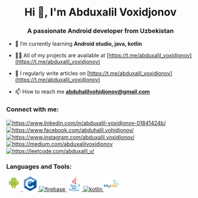 <h1 align="center">Hi 👋, I'm Abduxalil Voxidjonov</h1>
<h3 align="center">A passionate Android developer from Uzbekistan</h3>

- 🌱 I’m currently learning **Android studio, java, kotlin**

- 👨‍💻 All of my projects are available at [https://t.me/abduxalil_voxidjonov](https://t.me/abduxalil_voxidjonov)

- 📝 I regularly write articles on [https://t.me/abduxalil_voxidjonov](https://t.me/abduxalil_voxidjonov)

- 📫 How to reach me **abduhalilvohidjonov@gmail.com**

<h3 align="left">Connect with me:</h3>
<p align="left">
<a href="https://www.linkedin.com/in/abduxalil-voxidjonov-01841424b/" target="blank"><img align="center" src="https://raw.githubusercontent.com/rahuldkjain/github-profile-readme-generator/master/src/images/icons/Social/linked-in-alt.svg" alt="https://www.linkedin.com/in/abduxalil-voxidjonov-01841424b/" height="30" width="40" /></a>
<a href="https://fb.com/abduhalil.vohidjonov/" target="blank"><img align="center" src="https://raw.githubusercontent.com/rahuldkjain/github-profile-readme-generator/master/src/images/icons/Social/facebook.svg" alt="https://www.facebook.com/abduhalil.vohidjonov/" height="30" width="40" /></a>
<a href="https://www.instagram.com/abduxalil.voxidjonov/" target="blank"><img align="center" src="https://raw.githubusercontent.com/rahuldkjain/github-profile-readme-generator/master/src/images/icons/Social/instagram.svg" alt="https://www.instagram.com/abduxalil.voxidjonov/" height="30" width="40" /></a>
<a href="https://medium.com/abduxalilvoxidjonov" target="blank"><img align="center" src="https://raw.githubusercontent.com/rahuldkjain/github-profile-readme-generator/master/src/images/icons/Social/medium.svg" alt="https://medium.com/abduxalilvoxidjonov" height="30" width="40" /></a>
<a href="https://leetcode.com/abduxalil_v/" target="blank"><img align="center" src="https://raw.githubusercontent.com/rahuldkjain/github-profile-readme-generator/master/src/images/icons/Social/leet-code.svg" alt="https://leetcode.com/abduxalil_v/" height="30" width="40" /></a>
</p>

<h3 align="left">Languages and Tools:</h3>
<p align="left"> <a href="https://developer.android.com" target="_blank" rel="noreferrer"> <img src="https://raw.githubusercontent.com/devicons/devicon/master/icons/android/android-original-wordmark.svg" alt="android" width="40" height="40"/> </a> <a href="https://www.cprogramming.com/" target="_blank" rel="noreferrer"> <img src="https://raw.githubusercontent.com/devicons/devicon/master/icons/c/c-original.svg" alt="c" width="40" height="40"/> </a> <a href="https://firebase.google.com/" target="_blank" rel="noreferrer"> <img src="https://www.vectorlogo.zone/logos/firebase/firebase-icon.svg" alt="firebase" width="40" height="40"/> </a> <a href="https://www.java.com" target="_blank" rel="noreferrer"> <img src="https://raw.githubusercontent.com/devicons/devicon/master/icons/java/java-original.svg" alt="java" width="40" height="40"/> </a> <a href="https://kotlinlang.org" target="_blank" rel="noreferrer"> <img src="https://www.vectorlogo.zone/logos/kotlinlang/kotlinlang-icon.svg" alt="kotlin" width="40" height="40"/> </a> <a href="https://www.mysql.com/" target="_blank" rel="noreferrer"> <img src="https://raw.githubusercontent.com/devicons/devicon/master/icons/mysql/mysql-original-wordmark.svg" alt="mysql" width="40" height="40"/> </a> </p>
